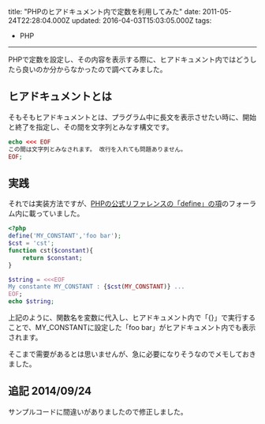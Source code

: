 title: "PHPのヒアドキュメント内で定数を利用してみた"
date: 2011-05-24T22:28:04.000Z
updated: 2016-04-03T15:03:05.000Z
tags: 
  - PHP
---


PHPで定数を設定し、その内容を表示する際に、ヒアドキュメント内ではどうしたら良いのか分からなかったので調べてみました。


## ヒアドキュメントとは

そもそもヒアドキュメントとは、プラグラム中に長文を表示させたい時に、開始と終了を指定し、その間を文字列とみなす構文です。

```php
echo <<< EOF
この間は文字列とみなされます。 改行を入れても問題ありません。
EOF;
```

## 実践

それでは実装方法ですが、[PHPの公式リファレンスの「define」の項](http://www.php.net/manual/ja/function.define.php)のフォーラム内に載っていました。

```php
<?php
define('MY_CONSTANT','foo bar');
$cst = 'cst';
function cst($constant){
    return $constant;
}

$string = <<<EOF
My constante MY_CONSTANT : {$cst(MY_CONSTANT)} ...
EOF;
echo $string;
```

上記のように、関数名を変数に代入し、ヒアドキュメント内で「{}」で実行することで、MY_CONSTANTに設定した「foo bar」がヒアドキュメント内でも表示されます。

そこまで需要があるとは思いませんが、急に必要になりそうなのでメモしておきました。

## 追記 2014/09/24

サンプルコードに間違いがありましたので修正しました。
